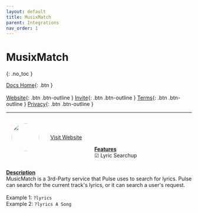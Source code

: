 ```yaml
---
layout: default
title: MusixMatch
parent: Integrations
nav_order: 1
---
```


# MusixMatch
{: .no_toc }

<span class="fs-5">[Docs Home](https://docs.pulseproject.io){: .btn }</span><br><br>
<span class="fs-4">[Website](https://pulseproject.io){: .btn .btn-outline }</span>
<span class="fs-4">[Invite](https://pulseproject.io/invite){: .btn .btn-outline }</span>
<span class="fs-4">[Terms](https://pulseproject.io/terms){: .btn .btn-outline }</span>
<span class="fs-4">[Privacy](https://pulseproject.io/privacy){: .btn .btn-outline }</span>

---

<div style="display: inline-flex;align-items: center;justify-content: center;">
  <div style="margin: 15px;">
    <img class="sourceimage" src="https://images-na.ssl-images-amazon.com/images/I/41L5tHfpV0L.png" alt="" style="width:75px;height:75px;border: none;border-radius: 75px;margin: auto;">
  </div>
  <div style="margin: 15px;">
    <a target="_blank" href="https://www.musixmatch.com/">Visit Website</a>
  </div>
</div>

<div style="display: inline-flex;">
  <div style="margin: 15px;">
    <u><b>Features</b></u>
    <br>☑ Lyric Searchup
  </div>
</div>

<u><b>Description</b></u>
<br>MusicMatch is a 3rd-Party service that Pulse uses to search for lyrics. Pulse can search for the current track's lyrics, or it can search a user's request.
<br>
<br>Example 1: `?lyrics`
<br>Example 2: `?lyrics A Song`
